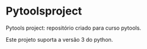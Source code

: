 # Pytoolsproject
Pytools project: repositório criado para curso pytools. 

Este projeto suporta a versão 3 do python. 

